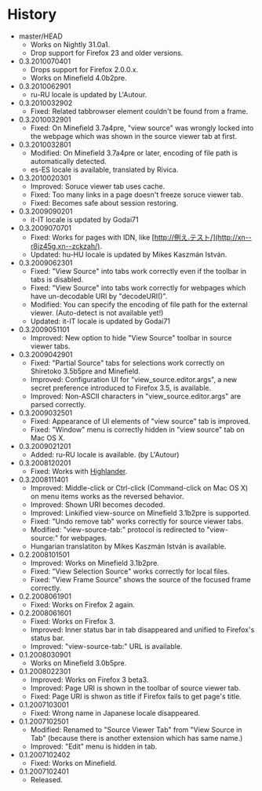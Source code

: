 # History

 - master/HEAD
   * Works on Nightly 31.0a1.
   * Drop support for Firefox 23 and older versions.
 - 0.3.2010070401
   * Drops support for Firefox 2.0.0.x.
   * Works on Minefield 4.0b2pre.
 - 0.3.2010062901
   * ru-RU locale is updated by L'Autour.
 - 0.3.2010032902
   * Fixed: Related tabbrowser element couldn't be found from a frame.
 - 0.3.2010032901
   * Fixed: On Minefield 3.7a4pre, "view source" was wrongly locked into the webpage which was shown in the source viewer tab at first.
 - 0.3.2010032801
   * Modified: On Minefield 3.7a4pre or later, encoding of file path is automatically detected.
   * es-ES locale is available, translated by Rivica.
 - 0.3.2010020301
   * Improved: Soruce viewer tab uses cache.
   * Fixed: Too many links in a page doesn't freeze soruce viewer tab.
   * Fixed: Becomes safe about session restoring.
 - 0.3.2009090201
   * it-IT locale is updated by Godai71
 - 0.3.2009070701
   * Fixed: Works for pages with IDN, like [http://例え.テスト/](http://xn--r8jz45g.xn--zckzah/).
   * Updated: hu-HU locale is updated by Mikes Kaszmán István.
 - 0.3.2009062301
   * Fixed: "View Source" into tabs work correctly even if the toolbar in tabs is disabled.
   * Fixed: "View Source" into tabs work correctly for webpages which have un-decodable URI by "decodeURI()".
   * Modified: You can specify the encoding of file path for the external viewer. (Auto-detect is not available yet!)
   * Updated: it-IT locale is updated by Godai71
 - 0.3.2009051101
   * Improved: New option to hide "View Source" toolbar in source viewer tabs.
 - 0.3.2009042901
   * Fixed: "Partial Source" tabs for selections work correctly on Shiretoko 3.5b5pre and Minefield.
   * Improved: Configuration UI for "view_source.editor.args", a new secret preference introduced to Firefox 3.5, is available.
   * Improved: Non-ASCII characters in "view_source.editor.args" are parsed correctly.
 - 0.3.2009032501
   * Fixed: Appearance of UI elements of "view source" tab is improved.
   * Fixed: "Window" menu is correctly hidden in "view source" tab on Mac OS X.
 - 0.3.2009021201
   * Added: ru-RU locale is available. (by L'Autour)
 - 0.3.2008120201
   * Fixed: Works with [Highlander](https://addons.mozilla.org/firefox/addon/4086).
 - 0.3.2008111401
   * Improved: Middle-click or Ctrl-click (Command-click on Mac OS X) on menu items works as the reversed behavior.
   * Improved: Shown URI becomes decoded.
   * Improved: Linkified view-source on Minefield 3.1b2pre is supported.
   * Fixed: "Undo remove tab" works correctly for source viewer tabs.
   * Modified: "view-source-tab:" protocol is redirected to "view-source:" for webpages.
   * Hungarian translatiton by Mikes Kaszmán István is available.
 - 0.2.2008101501
   * Improved: Works on Minefield 3.1b2pre.
   * Fixed: "View Selection Source" works correctly for local files.
   * Fixed: "View Frame Source" shows the source of the focused frame correctly.
 - 0.2.2008061901
   * Fixed: Works on Firefox 2 again.
 - 0.2.2008061601
   * Fixed: Works on Firefox 3.
   * Improved: Inner status bar in tab disappeared and unified to Firefox's status bar.
   * Improved: "view-source-tab:" URL is available.
 - 0.1.2008030901
   * Works on Minefield 3.0b5pre.
 - 0.1.2008022301
   * Improved: Works on Firefox 3 beta3.
   * Improved: Page URI is shown in the toolbar of source viewer tab.
   * Fixed: Page URI is shwon as title if Firefox fails to get page's title.
 - 0.1.2007103001
   * Fixed: Wrong name in Japanese locale disappeared.
 - 0.1.2007102501
   * Modified: Renamed to "Source Viewer Tab" from "View Source in Tab" (because there is another extension which has same name.)
   * Improved: "Edit" menu is hidden in tab.
 - 0.1.2007102402
   * Fixed: Works on Minefield.
 - 0.1.2007102401
   * Released.
